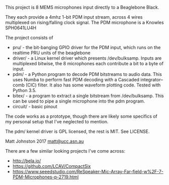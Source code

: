 This project is 8 MEMS microphones input directly to a Beaglebone Black.

They each provide a 4mhz 1-bit PDM input stream, across 4 wires multiplexed on rising/falling clock signal. 
The PDM microphone is a Knowles SPH0641LU4H

The project consists of 

- pru/ - the bit-banging GPIO driver for the PDM input, which runs on the realtime PRU units of the beaglebone
- driver/ - a Linux kernel driver which presents /dev/bulksamp. Inputs are multiplexed bitwise, the 8 microphones each contribute a bit to a byte of input.
- pdm/ - a Python program to decode PDM bitstreams to audio data. This uses Numba to perform fast PDM decoding with a Cascaded integrator–comb (CIC) filter. It also has some waveform plotting code. Tested with Python 3.5.
- bitex/ - a program to extract a single bitstream from /dev/bulksamp. This can be used to pipe a single microphone into the pdm program.
- circuit/ - basic pinout

The code works as a prototype, though there are likely some specifics of my personal setup that I've neglected to mention.

The pdm/ kernel driver is GPL licensed, the rest is MIT. See LICENSE.

Matt Johnston 2017 matt@ucc.asn.au

There are a few similar looking projects I've come across:

- http://bela.io/
- https://github.com/LCAV/CompactSix
- https://www.seeedstudio.com/ReSpeaker-Mic-Array-Far-field-w%2F-7-PDM-Microphones-p-2719.html


